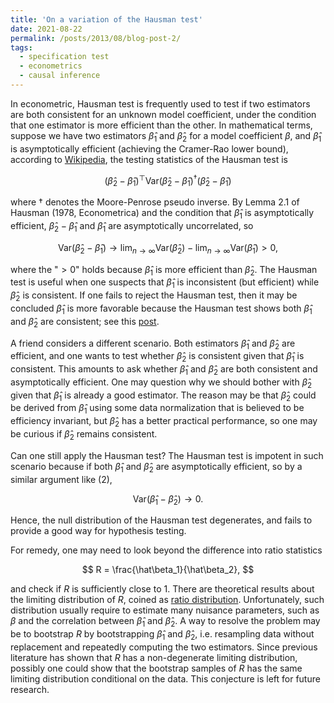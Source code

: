 ```yaml
---
title: 'On a variation of the Hausman test'
date: 2021-08-22
permalink: /posts/2013/08/blog-post-2/
tags:
  - specification test
  - econometrics
  - causal inference
---
```

In econometric, Hausman test is frequently used to test if two estimators are both consistent for an unknown model coefficient, under the condition that one estimator is more efficient than the other. In mathematical terms, suppose we have two estimators $\hat\beta_1$ and $\hat\beta_2$ for a model coefficient $\beta$, and $\hat\beta_1$ is asymptotically efficient (achieving the Cramer-Rao lower bound), according to <a href="https://en.wikipedia.org/wiki/Durbin–Wu–Hausman_test" target="_blank">Wikipedia</a>, the testing statistics of the Hausman test is 

$$
(\hat\beta_2-\hat\beta_1)^\top\mbox{Var}(\hat\beta_2-\hat\beta_1)^{\dagger}(\hat\beta_2-\hat\beta_1)
$$

where $\dagger$ denotes the Moore-Penrose pseudo inverse. By Lemma 2.1 of Hausman (1978, Econometrica) and the condition that $\hat\beta_1$ is asymptotically efficient, $\hat\beta_2-\hat\beta_1$ and $\hat\beta_1$ are asymptotically uncorrelated, so  

$$
\mbox{Var}(\hat\beta_2-\hat\beta_1) \to\lim_{n\to\infty}\mbox{Var}(\hat\beta_2)-\lim_{n\to\infty}\mbox{Var}(\hat\beta_1) >0,
$$ 

where the "$>0$" holds because $\hat\beta_1$ is more efficient than $\hat\beta_2$. The Hausman test is useful when one suspects that $\hat\beta_1$ is inconsistent (but efficient) while $\hat\beta_2$ is consistent. If one fails to reject the Hausman test, then it may be concluded $\hat\beta_1$ is more favorable because the Hausman test shows both $\hat\beta_1$ and $\hat\beta_2$ are consistent; see this 
<a href="https://stats.stackexchange.com/questions/201284/hausman-test-theory-and-generalizations" target="_blank">post</a>.

A friend considers a different scenario. Both estimators $\hat\beta_1$ and $\hat\beta_2$ are efficient, and one wants to test whether $\hat\beta_2$ is consistent given that $\hat\beta_1$ is consistent. This amounts to ask whether $\hat\beta_1$ and $\hat\beta_2$ are both consistent and asymptotically efficient. One may question why we should bother with $\hat\beta_2$ given that $\hat\beta_1$ is already a good estimator. The reason may be that $\hat\beta_2$ could be derived from $\hat\beta_1$ using some data normalization that is believed to be efficiency invariant, but $\hat\beta_2$ has a better practical performance, so one may be curious if $\hat\beta_2$ remains consistent.

Can one still apply the Hausman test? The Hausman test is impotent in such scenario because if both $\hat\beta_1$ and $\hat\beta_2$ are asymptotically efficient, so by a similar argument like (2),

$$
\mbox{Var}(\hat\beta_1-\hat\beta_2) \to 0.
$$

Hence, the null distribution of the Hausman test degenerates, and fails to provide a good way for hypothesis testing.

For remedy, one may need to look beyond the difference into ratio statistics

$$
R = \frac{\hat\beta_1}{\hat\beta_2},
$$

 and check if $R$ is sufficiently close to 1. There are theoretical results about the limiting distribution of $R$, coined as <a href="https://en.wikipedia.org/wiki/Ratio_distribution?fbclid=IwAR22bC9s76IlRT8zQUftq1PgClcqVJI0IVz1DF-pFb_QihkSQFiYouNZjvI" target="_blank">ratio distribution</a>. Unfortunately, such distribution usually require to estimate many nuisance parameters, such as $\beta$ and the correlation between $\hat\beta_1$ and $\hat\beta_2$. A way to resolve the problem may be to bootstrap $R$ by bootstrapping $\hat\beta_1$ and $\hat\beta_2$, i.e. resampling data without replacement and repeatedly computing the two estimators. Since previous literature has shown that $R$ has a non-degenerate limiting distribution, possibly one could show that the bootstrap samples of $R$ has the same limiting distribution conditional on the data. This conjecture is left for future research.


